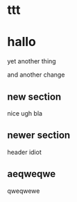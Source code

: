 # ttt

# hallo
yet another thing

and another change

## new section
nice ugh bla


## newer section
header idiot

## aeqweqwe
qweqwewe


